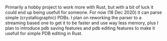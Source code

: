 Primarily a hobby project to work more with Rust, but with a bit of luck it could end up being usefull for someone. For now (18 Dec 2020) it can parse simple (crystallographic) PDBs. I plan on reworking the parser to a streaming based one to get it to be faster and use way less memory, plus I plan to introduce pdb saving features and pdb editing features to make it usefull for simple PDB editing in Rust.